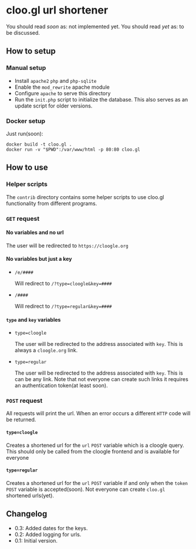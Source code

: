 # cloo.gl url shortener
You should read *soon* as: not implemented yet.
You should read *yet* as: to be discussed.

## How to setup
### Manual setup
- Install `apache2` `php` and `php-sqlite`
- Enable the `mod_rewrite` apache module
- Configure `apache` to serve this directory
- Run the `init.php` script to initialize the database. This also serves as an
  update script for older versions.

### Docker setup
Just run(soon):
```
docker build -t cloo.gl .
docker run -v "$PWD":/var/www/html -p 80:80 cloo.gl
```

## How to use
### Helper scripts
The `contrib` directory contains some helper scripts to use cloo.gl
functionality from different programs.

### `GET` request
#### No variables and no url
The user will be redirected to `https://cloogle.org`

#### No variables but just a key
- `/e/####`

	Will redirect to `/?type=cloogle&key=####`
- `/####`

	Will redirect to `/?type=regular&key=####`

#### `type` and `key` variables
- `type=cloogle`

	The user will be redirected to the address associated with `key`. This is
	always a `cloogle.org` link.
- `type=regular`

	The user will be redirected to the address associated with `key`. This is
	can be any link. Note that not everyone can create such links it requires an
	authentication token(at least soon).

### `POST` request
All requests will print the url. When an error occurs a different `HTTP` code
will be returned.

#### `type=cloogle`
Creates a shortened url for the `url` `POST` variable which is a  cloogle
query. This should only be called from the cloogle frontend and is available
for everyone

#### `type=regular`
Creates a shortened url for the `url` `POST` variable if and only when the
`token` `POST` variable is accepted(soon). Not everyone can create `cloo.gl`
shortened urls(yet).

## Changelog
- 0.3: Added dates for the keys.
- 0.2: Added logging for urls.
- 0.1: Initial version.
